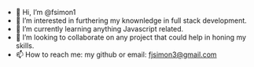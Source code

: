 - 👋 Hi, I’m @fsimon1
- 👀 I’m interested in furthering my knownledge in full stack development.
- 🌱 I’m currently learning anything Javascript related.
- 💞️ I’m looking to collaborate on any project that could help in honing my skills.
- 📫 How to reach me: my github or email: fjsimon3@gmail.com

<!---
fsimon1/fsimon1 is a ✨ special ✨ repository because its `README.md` (this file) appears on your GitHub profile.
You can click the Preview link to take a look at your changes.
--->
